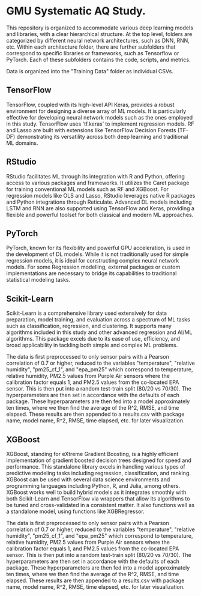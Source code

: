 # GMU Systematic AQ Study.

This repository is organized to accommodate various deep learning models and libraries, with a clear hierarchical structure. At the top level, folders are categorized by different neural network architectures, such as DNN, RNN, etc. Within each architecture folder, there are further subfolders that correspond to specific libraries or frameworks, such as Tensorflow or PyTorch. Each of these subfolders contains the code, scripts, and metrics.

Data is organized into the "Training Data" folder as individual CSVs. 

## TensorFlow
TensorFlow, coupled with its high-level API Keras, provides a robust environment for designing a diverse array of ML models. It is particularly effective for developing neural network models such as the ones employed in this study. TensorFlow uses 'tf.keras’ to implement regression models. RF and Lasso are built with extensions like TensorFlow Decision Forests (TF-DF) demonstrating its versatility across both deep learning and traditional ML domains. 

## RStudio
RStudio facilitates ML through its integration with R and Python, offering access to various packages and frameworks. It utilizes the Caret package for training conventional ML models such as RF and XGBoost. For regression models like OLS and Lasso, RStudio leverages native R packages and Python integrations through Reticulate. Advanced DL models including LSTM and RNN are also supported using TensorFlow and Keras, providing a flexible and powerful toolset for both classical and modern ML approaches. 

## PyTorch
PyTorch, known for its flexibility and powerful GPU acceleration, is used in the development of DL models. While it is not traditionally used for simple regression models, it is ideal for constructing complex neural network models. For some Regression modelling, external packages or custom implementations are necessary to bridge its capabilities to traditional statistical modeling tasks. 

## Scikit-Learn
Scikit-Learn is a comprehensive library used extensively for data preparation, model training, and evaluation across a spectrum of ML tasks such as classification, regression, and clustering. It supports many algorithms included in this study and other advanced regression and AI/ML algorithms. This package excels due to its ease of use, efficiency, and broad applicability in tackling both simple and complex ML problems. 

The data is first preprocessed to only sensor pairs with a Pearson correlation of 0.7 or higher, reduced to the variables "temperature", "relative humidity", "pm25_cf_1", and "epa_pm25" which correspond to temperature, relative humidity, PM2.5 values from Purple Air sensors where the calibration factor equals 1, and PM2.5 values from the co-located EPA sensor. This is then put into a random test-train split (80/20 vs 70/30). The hyperparameters are then set in accordance with the defaults of each package. These hyperparameters are then fed into a model approximately ten times, where we then find the average of the R^2, RMSE, and time elapsed. These results are then appended to a results.csv with package name, model name, R^2, RMSE, time elapsed, etc. for later visualization. 

## XGBoost
XGBoost, standing for eXtreme Gradient Boosting, is a highly efficient implementation of gradient boosted decision trees designed for speed and performance. This standalone library excels in handling various types of predictive modeling tasks including regression, classification, and ranking. XGBoost can be used with several data science environments and programming languages including Python, R, and Julia, among others. XGBoost works well to build hybrid models as it integrates smoothly with both Scikit-Learn and TensorFlow via wrappers that allow its algorithms to be tuned and cross-validated in a consistent matter. It also functions well as a standalone model, using functions like XGBRegressor.  

The data is first preprocessed to only sensor pairs with a Pearson correlation of 0.7 or higher, reduced to the variables "temperature", "relative humidity", "pm25_cf_1", and "epa_pm25" which correspond to temperature, relative humidity, PM2.5 values from Purple Air sensors where the calibration factor equals 1, and PM2.5 values from the co-located EPA sensor. This is then put into a random test-train split (80/20 vs 70/30). The hyperparameters are then set in accordance with the defaults of each package. These hyperparameters are then fed into a model approximately ten times, where we then find the average of the R^2, RMSE, and time elapsed. These results are then appended to a results.csv with package name, model name, R^2, RMSE, time elapsed, etc. for later visualization. 
